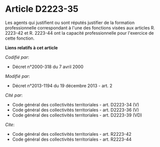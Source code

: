 # Article D2223-35

Les agents qui justifient ou sont réputés justifier de la formation professionnelle correspondant à l'une des fonctions
visées aux articles R. 2223-42 et R. 2223-44 ont la capacité professionnelle pour l'exercice de cette fonction.

**Liens relatifs à cet article**

_Codifié par_:

  - Décret n°2000-318 du 7 avril 2000

_Modifié par_:

  - Décret n°2013-1194 du 19 décembre 2013 - art. 2

_Cité par_:

  - Code général des collectivités territoriales - art. D2223-34 (V)
  - Code général des collectivités territoriales - art. D2223-36 (V)
  - Code général des collectivités territoriales - art. D2223-39 (VD)

_Cite_:

  - Code général des collectivités territoriales - art. R2223-42
  - Code général des collectivités territoriales - art. R2223-44
